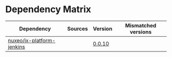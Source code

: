 # Dependency Matrix

Dependency | Sources | Version | Mismatched versions
---------- | ------- | ------- | -------------------
[nuxeo/jx-platform-jenkins](https://github.com/nuxeo/jx-platform-jenkins) |  | [0.0.10](https://github.com/nuxeo/jx-platform-jenkins/releases/tag/v0.0.10) | 
